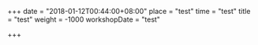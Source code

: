 +++
date = "2018-01-12T00:44:00+08:00"
place = "test"
time = "test"
title = "test"
weight = -1000
workshopDate = "test"

+++
